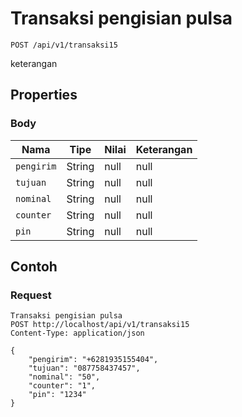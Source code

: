 # Transaksi pengisian pulsa
```http
POST /api/v1/transaksi15
```
keterangan
## Properties
### Body
Nama | Tipe | Nilai | Keterangan
--- | --- | --- | ---
<code>pengirim</code> | String | null | null
<code>tujuan</code> | String | null | null
<code>nominal</code> | String | null | null
<code>counter</code> | String | null | null
<code>pin</code> | String | null | null

## Contoh

### Request
```http
Transaksi pengisian pulsa
POST http://localhost/api/v1/transaksi15
Content-Type: application/json

{
    "pengirim": "+6281935155404",
    "tujuan": "087758437457",
    "nominal": "50",
    "counter": "1",
    "pin": "1234"
}
```

